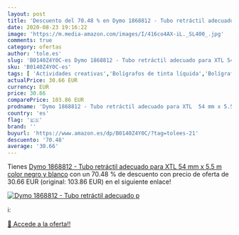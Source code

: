 ```yaml
---
layout: post
title: 'Descuento del 70.48 % en Dymo 1868812 - Tubo retráctil adecuado p'
date: 2020-08-23 19:16:22
image: 'https://m.media-amazon.com/images/I/416co4AX-iL._SL400_.jpg'
comments: true
category: ofertas
author: 'tole.es'
slug: 'B0140Z4Y0C-es Dymo 1868812 - Tubo retráctil adecuado para XTL 54 mm x...'
sku: 'B0140Z4Y0C-es'
tags: [ 'Actividades creativas','Bolígrafos de tinta líquida','Bolígrafos y recambios','Bolígrafos, lápices y útiles de escritura','Juguetes','Juguetes y juegos','Material de educación infantil','Material de escritura y dibujo para niños','Material escolar y educativo','Mosaicos para niños','Oficina y papelería','Pinturas','Rotuladores de colores para niños','Témperas y pinturas para murales','dymo', ]
actualPrice: 30.66 EUR
currency: EUR
price: 30.66
comparePrice: 103.86 EUR
prodname: 'Dymo 1868812 - Tubo retráctil adecuado para XTL  54 mm x 5.5 m  color negro y blanco'
country: 'es'
flag: '🇪🇸'
brand: ''
buyurl: 'https://www.amazon.es/dp/B0140Z4Y0C/?tag=tolees-21'
descuento: '70.48'
average: '30.66'
---
```


Tienes [Dymo 1868812 - Tubo retráctil adecuado para XTL  54 mm x 5.5 m  color negro y blanco](https://www.amazon.es/dp/B0140Z4Y0C/?tag=tolees-21) con un 70.48 % de descuento con precio de oferta de 30.66 EUR (original: 103.86 EUR) en el siguiente enlace!

[![Dymo 1868812 - Tubo retráctil adecuado p](https://m.media-amazon.com/images/I/416co4AX-iL._SL400_.jpg)](https://www.amazon.es/dp/B0140Z4Y0C/?tag=tolees-21)

ℹ️:


[🛒 Accede a la oferta!!](https://www.amazon.es/dp/B0140Z4Y0C/?tag=tolees-21)
